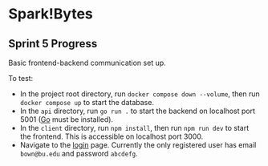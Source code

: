 # Spark!Bytes

## Sprint 5 Progress

Basic frontend-backend communication set up.

To test:

- In the project root directory, run `docker compose down --volume`, then run `docker compose up` to start the database.
- In the `api` directory, run `go run .` to start the backend on localhost port 5001 ([Go](https://go.dev/doc/install) must be installed).
- In the `client` directory, run `npm install`, then run `npm run dev` to start the frontend. This is accessible on localhost port 3000.
- Navigate to the [login](http://localhost:3000/login) page. Currently the only registered user has email `bown@bu.edu` and password `abcdefg`.